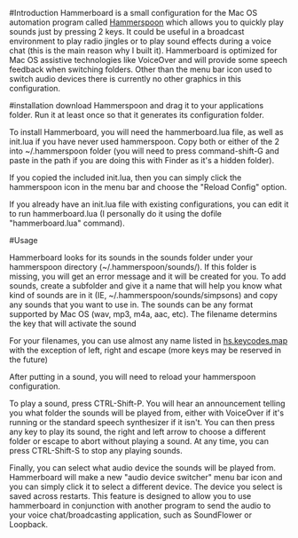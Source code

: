 #Introduction
Hammerboard is a small configuration for the Mac OS automation program called [Hammerspoon](http://www.hammerspoon.org/) which allows you to quickly play sounds just by pressing 2 keys. It could be useful in a broadcast environment to play radio jingles or to play sound effects during a voice chat (this is the main reason why I built it). Hammerboard is optimized for Mac OS assistive technologies like VoiceOver and will provide some speech feedback when switching folders. Other than the menu bar icon used to switch audio devices there is currently no other graphics in this configuration.

#installation
download Hammerspoon and drag it to your applications folder. Run it at least once so that it generates its configuration folder. 

To install Hammerboard, you will need the hammerboard.lua file, as well as init.lua if you have never used hammerspoon. Copy both or either of the 2 into ~/.hammerspoon folder (you will need to press command-shift-G and paste in the path if you are doing this with Finder as it's a hidden folder). 

If you copied the included init.lua, then you can simply click the hammerspoon icon in the menu bar and choose the "Reload Config" option. 

If you already have an init.lua file with existing configurations, you can edit it to run hammerboard.lua (I personally do it using the dofile "hammerboard.lua" command).

#Usage

Hammerboard looks for its sounds in the sounds folder under your hammerspoon directory (~/.hammerspoon/sounds/). If this folder is missing, you will get an error message and it will be created for you. To add sounds, create a subfolder and give it a name that will help you know what kind of sounds are in it (IE, ~/.hammerspoon/sounds/simpsons) and copy any sounds that you want to use in. The sounds can be any format supported by Mac OS (wav, mp3, m4a, aac, etc). The filename determins the key that will activate the sound

For your filenames, you can use almost any name listed in [hs.keycodes.map](http://www.hammerspoon.org/docs/hs.keycodes.html#map) with the exception of left, right and escape (more keys may be reserved in the future)

After putting in a sound, you will need to reload your hammerspoon configuration.

To play a sound, press CTRL-Shift-P. You will hear an announcement telling you what folder the sounds will be played from, either with VoiceOver if it's running or the standard speech synthesizer if it isn't. You can then press any key to play its sound, the right and left arrow to choose a different folder or escape to abort without playing a sound. At any time, you can press CTRL-Shift-S to stop any playing sounds.

Finally, you can select what audio device the sounds will be played from. Hammerboard will make a new "audio device switcher" menu bar icon and you can simply click it to select a different device. The device you select is saved across restarts. This feature is designed to allow you to use hammerboard in conjunction with another program to send the audio to your voice chat/broadcasting application, such as SoundFlower or Loopback.
